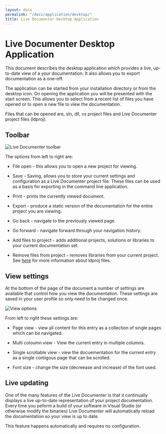 ```yaml
---
layout: docs
permalink: "/docs/application/desktop/"
title: Live Documenter Desktop Application
---
```


# Live Documenter Desktop Application

<p>This document describes the desktop application which provides a live, up-to-date view of a your documentation. It also allows you to export documentation as a one-off.</p>

<p>The application can be started from your installation directory or from the desktop icon. On opening the application you will be presented with the start screen. This allows you to select from a recent list of files you have opened or to open a new file to view the documentation.</p>

<p>Files that can be opened are, sln, dll, vs project files and Live Documenter project files (ldproj).</p>

## Toolbar

<div class="row justify-content-center p-3">
    <img class="fluid-img" src="/assets/images/documentation/ld-manage-documentation.png" alt="Live Documenter toolbar" />
</div>

<p>The options from left to right are:</p>
<ul>
    <li>
        <p>File open - this allows you to open a new project for viewing.</p>
    </li>
    <li>
        <p>Save - Saving, allows you to store your current settings and configuration as a Live Documenter project file. These files
        can be used as a basis for exporting in the command line application.</p>
    </li>
    <li>
        <p>Print - prints the currently viewed document.</p>
    </li>
    <li>
        <p>Export - produce a static version of the documentation for the entire project you are viewing.</p>
    </li>
    <li>
        <p>Go back - navigate to the previously viewed page.</p>
    </li>
    <li>
        <p>Go forward - navigate forward through your navigation history.</p>
    </li>
    <li>
        <p>Add files to project - adds additional projects, solutions or libraries to your current documentation set.</p>
    </li>
    <li>
        <p>Remove files from project - removes libraries from your current project. See <a href="/application/desktop/ldproj-files">here</a> for more information about ldproj files.</p>
    </li>
</ul>

<h2>View settings</h2>
<p>At the bottom of the page of the document a number of settings are available that control how you view the documentation. These 
    settings are saved in your user profile so only need to be changed once.</p>

<div class="row justify-content-center p-3">
    <img class="fluid-img" src="/assets/images/documentation/view-options.png" alt="View options" />
</div>

<p>From left to right these settings are:</p>
<ul>
    <li>
        <p>Page view - view all content for this entry as a collection of single pages which can be navigated.</p>
    </li>
    <li>
        <p>Multi coloumn view - View the current entry in multiple columns.</p>
    </li>
    <li>
        <p>Single scrollable view - view the docuementation for the current entry as a single contigous page that can be scrolled.</p>
    </li>
    <li>
        <p>Font size - change the size (decreease and increase) of the font used.</p>
    </li>
</ul>

<h2>Live updating</h2>
<p>One of the many features of the Live Documenter is that it continually displays a live up-to-date representation of your project documentation. 
    Every time you peform a build of your software in Visual Studio (or otherwise modify the binaries) Live Documenter will automatically reload
    the documentation so your view is up to date.</p>
<p>This feature happens automatically and requires no configuration.</p>